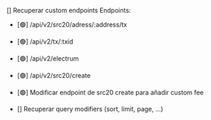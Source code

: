 [] Recuperar custom endpoints Endpoints:

- [🟢] /api/v2/src20/adress/:address/tx
- [🟢] /api/v2/tx/:txid
- [🟢] /api/v2/electrum
- [🟢] /api/v2/src20/create

- [🟢] Modificar endpoint de src20 create para añadir custom fee
- [] Recuperar query modifiers (sort, limit, page, ...)
